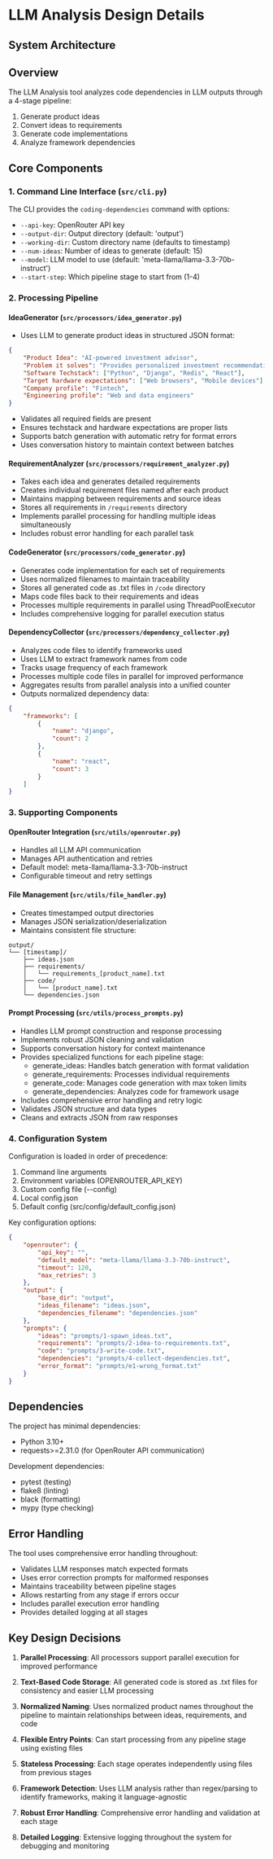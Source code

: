 # LLM Analysis Design Details

## System Architecture

## Overview

The LLM Analysis tool analyzes code dependencies in LLM outputs through a 4-stage pipeline:

1. Generate product ideas
2. Convert ideas to requirements
3. Generate code implementations
4. Analyze framework dependencies

## Core Components

### 1. Command Line Interface (`src/cli.py`)

The CLI provides the `coding-dependencies` command with options:
- `--api-key`: OpenRouter API key
- `--output-dir`: Output directory (default: 'output')
- `--working-dir`: Custom directory name (defaults to timestamp)
- `--num-ideas`: Number of ideas to generate (default: 15)
- `--model`: LLM model to use (default: 'meta-llama/llama-3.3-70b-instruct')
- `--start-step`: Which pipeline stage to start from (1-4)

### 2. Processing Pipeline

#### IdeaGenerator (`src/processors/idea_generator.py`)
- Uses LLM to generate product ideas in structured JSON format:
```json
{
    "Product Idea": "AI-powered investment advisor",
    "Problem it solves": "Provides personalized investment recommendations",
    "Software Techstack": ["Python", "Django", "Redis", "React"],
    "Target hardware expectations": ["Web browsers", "Mobile devices"],
    "Company profile": "Fintech",
    "Engineering profile": "Web and data engineers"
}
```
- Validates all required fields are present
- Ensures techstack and hardware expectations are proper lists
- Supports batch generation with automatic retry for format errors
- Uses conversation history to maintain context between batches

#### RequirementAnalyzer (`src/processors/requirement_analyzer.py`) 
- Takes each idea and generates detailed requirements
- Creates individual requirement files named after each product
- Maintains mapping between requirements and source ideas
- Stores all requirements in `/requirements` directory
- Implements parallel processing for handling multiple ideas simultaneously
- Includes robust error handling for each parallel task

#### CodeGenerator (`src/processors/code_generator.py`)
- Generates code implementation for each set of requirements
- Uses normalized filenames to maintain traceability
- Stores all generated code as .txt files in `/code` directory
- Maps code files back to their requirements and ideas
- Processes multiple requirements in parallel using ThreadPoolExecutor
- Includes comprehensive logging for parallel execution status

#### DependencyCollector (`src/processors/dependency_collector.py`)
- Analyzes code files to identify frameworks used
- Uses LLM to extract framework names from code
- Tracks usage frequency of each framework
- Processes multiple code files in parallel for improved performance
- Aggregates results from parallel analysis into a unified counter
- Outputs normalized dependency data:
```json
{
    "frameworks": [
        {
            "name": "django",
            "count": 2
        },
        {
            "name": "react",
            "count": 3
        }
    ]
}
```

### 3. Supporting Components

#### OpenRouter Integration (`src/utils/openrouter.py`)
- Handles all LLM API communication
- Manages API authentication and retries
- Default model: meta-llama/llama-3.3-70b-instruct
- Configurable timeout and retry settings

#### File Management (`src/utils/file_handler.py`)
- Creates timestamped output directories
- Manages JSON serialization/deserialization
- Maintains consistent file structure:
```
output/
└── [timestamp]/
    ├── ideas.json
    ├── requirements/
    │   └── requirements_[product_name].txt
    ├── code/
    │   └── [product_name].txt
    └── dependencies.json
```

#### Prompt Processing (`src/utils/process_prompts.py`)
- Handles LLM prompt construction and response processing
- Implements robust JSON cleaning and validation
- Supports conversation history for context maintenance
- Provides specialized functions for each pipeline stage:
  * generate_ideas: Handles batch generation with format validation
  * generate_requirements: Processes individual requirements
  * generate_code: Manages code generation with max token limits
  * generate_dependencies: Analyzes code for framework usage
- Includes comprehensive error handling and retry logic
- Validates JSON structure and data types
- Cleans and extracts JSON from raw responses

### 4. Configuration System

Configuration is loaded in order of precedence:
1. Command line arguments
2. Environment variables (OPENROUTER_API_KEY)
3. Custom config file (--config)
4. Local config.json
5. Default config (src/config/default_config.json)

Key configuration options:
```json
{
    "openrouter": {
        "api_key": "",
        "default_model": "meta-llama/llama-3.3-70b-instruct",
        "timeout": 120,
        "max_retries": 3
    },
    "output": {
        "base_dir": "output",
        "ideas_filename": "ideas.json",
        "dependencies_filename": "dependencies.json"
    },
    "prompts": {
        "ideas": "prompts/1-spawn_ideas.txt",
        "requirements": "prompts/2-idea-to-requirements.txt",
        "code": "prompts/3-write-code.txt",
        "dependencies": "prompts/4-collect-dependencies.txt",
        "error_format": "prompts/e1-wrong_format.txt"
    }
}
```

## Dependencies

The project has minimal dependencies:
- Python 3.10+
- requests>=2.31.0 (for OpenRouter API communication)

Development dependencies:
- pytest (testing)
- flake8 (linting)
- black (formatting)
- mypy (type checking)

## Error Handling

The tool uses comprehensive error handling throughout:
- Validates LLM responses match expected formats
- Uses error correction prompts for malformed responses
- Maintains traceability between pipeline stages
- Allows restarting from any stage if errors occur
- Includes parallel execution error handling
- Provides detailed logging at all stages

## Key Design Decisions

1. **Parallel Processing**: All processors support parallel execution for improved performance

2. **Text-Based Code Storage**: All generated code is stored as .txt files for consistency and easier LLM processing

3. **Normalized Naming**: Uses normalized product names throughout the pipeline to maintain relationships between ideas, requirements, and code

4. **Flexible Entry Points**: Can start processing from any pipeline stage using existing files

5. **Stateless Processing**: Each stage operates independently using files from previous stages

6. **Framework Detection**: Uses LLM analysis rather than regex/parsing to identify frameworks, making it language-agnostic

7. **Robust Error Handling**: Comprehensive error handling and validation at each stage

8. **Detailed Logging**: Extensive logging throughout the system for debugging and monitoring
